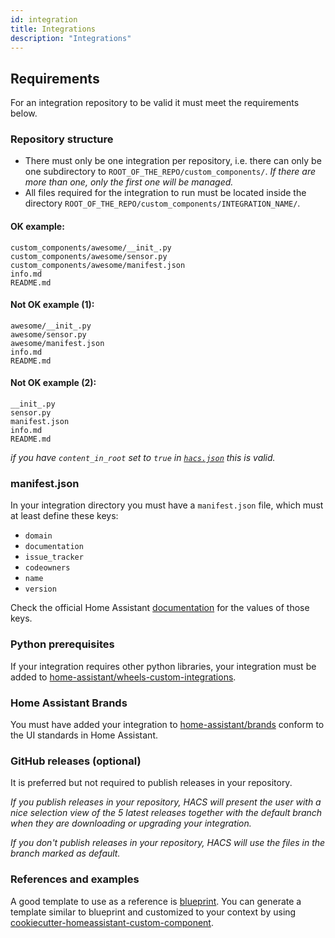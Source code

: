 ```yaml
---
id: integration
title: Integrations
description: "Integrations"
---
```


## Requirements

For an integration repository to be valid it must meet the requirements below.

### Repository structure

- There must only be one integration per repository, i.e. there can only be one subdirectory to `ROOT_OF_THE_REPO/custom_components/`. *If there are more than one, only the first one will be managed.*
- All files required for the integration to run must be located inside the directory `ROOT_OF_THE_REPO/custom_components/INTEGRATION_NAME/`.


#### OK example:

```
custom_components/awesome/__init_.py
custom_components/awesome/sensor.py
custom_components/awesome/manifest.json
info.md
README.md
```

#### Not OK example (1):

```
awesome/__init_.py
awesome/sensor.py
awesome/manifest.json
info.md
README.md
```

#### Not OK example (2):

```
__init_.py
sensor.py
manifest.json
info.md
README.md
```

_if you have `content_in_root` set to `true` in [`hacs.json`](/docs/publish/start#hacsjson) this is valid._

### manifest.json

In your integration directory you must have a `manifest.json` file, which must at least define these keys:

- `domain`
- `documentation`
- `issue_tracker`
- `codeowners`
- `name`
- `version`

Check the official Home Assistant [documentation](https://developers.home-assistant.io/docs/en/creating_integration_manifest.html) for the values of those keys.


### Python prerequisites

If your integration requires other python libraries, your integration must be added to [home-assistant/wheels-custom-integrations](https://github.com/home-assistant/wheels-custom-integrations).


### Home Assistant Brands

You must have added your integration to [home-assistant/brands](https://github.com/home-assistant/brands) conform to the UI standards in Home Assistant.


### GitHub releases (optional)

It is preferred but not required to publish releases in your repository.

*If you publish releases in your repository, HACS will present the user with a nice selection view of the 5 latest releases together with the default branch when they are downloading or upgrading your integration.*

*If you don't publish releases in your repository, HACS will use the files in the branch marked as default.*


### References and examples
A good template to use as a reference is [blueprint](https://github.com/custom-components/blueprint). You can generate a template similar to blueprint and customized to your context by using [cookiecutter-homeassistant-custom-component](https://github.com/oncleben31/cookiecutter-homeassistant-custom-component).
